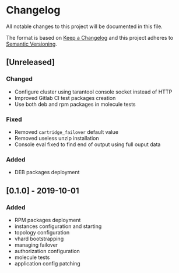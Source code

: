 # Changelog
All notable changes to this project will be documented in this file.

The format is based on [Keep a Changelog](http://keepachangelog.com/en/1.0.0/)
and this project adheres to [Semantic Versioning](http://semver.org/spec/v2.0.0.html).

## [Unreleased]

### Changed

* Configure cluster using tarantool console socket instead of HTTP
* Improved Gitlab CI test packages creation
* Use both deb and rpm packages in molecule tests

### Fixed

* Removed `cartridge_failover` default value
* Removed useless unzip installation
* Console eval fixed to find end of output using full ouput data

### Added

* DEB packages deployment

## [0.1.0] - 2019-10-01

### Added

* RPM packages deployment
* instances configuration and starting
* topology configuration
* vhard bootstrapping
* managing failover
* authorization configuration
* molecule tests
* application config patching
